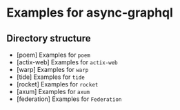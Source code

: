 # Examples for async-graphql

## Directory structure

- [poem] Examples for `poem`
- [actix-web] Examples for `actix-web`
- [warp] Examples for `warp`
- [tide] Examples for `tide`
- [rocket] Examples for `rocket`
- [axum] Examples for `axum`
- [federation] Examples for `Federation`
